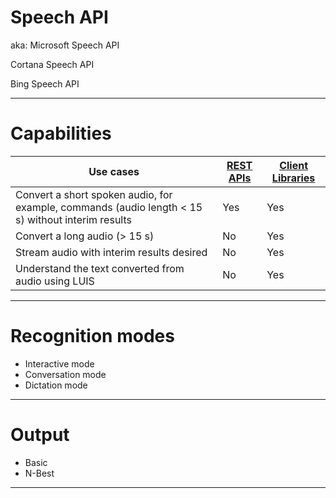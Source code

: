 # Speech API

aka:
  Microsoft Speech API
  
  Cortana Speech API 
  
  Bing Speech API

---
# Capabilities
| Use cases                                                                                          | [REST APIs] | [Client Libraries] |
|----------------------------------------------------------------------------------------------------|-------------|--------------------|
| Convert a short spoken audio, for example, commands (audio length \< 15 s) without interim results | Yes         | Yes                |
| Convert a long audio (\> 15 s)                                                                     | No          | Yes                |
| Stream audio with interim results desired                                                          | No          | Yes                |
| Understand the text converted from audio using LUIS                                                | No          | Yes                |

  [REST APIs]: getstarted/getstartedrest
  [Client Libraries]: getstarted/getstartedclientlibraries  
  
  
---
# Recognition modes
 
   * Interactive mode
   * Conversation mode
   * Dictation mode
   
---
# Output
  * Basic
  * N-Best
  
---


